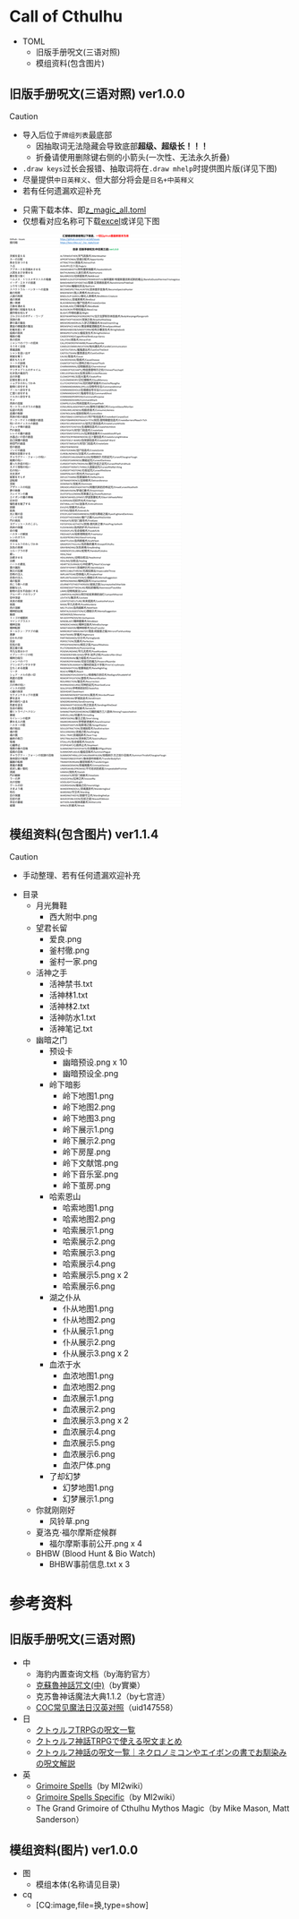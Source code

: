 # Call of Cthulhu

- TOML
    - 旧版手册呪文(三语对照)
    - 模组资料(包含图片)

## 旧版手册呪文(三语对照) ver1.0.0

> [!CAUTION]
> - 导入后位于`牌组列表`最底部
>   - 因抽取词无法隐藏会导致底部**超级、超级长！！！**
>   - 折叠请使用删除键右侧的小箭头(一次性、无法永久折叠)
> - `.draw keys`过长会报错、抽取词将在`.draw mhelp`时提供图片版(详见下图)
> - 尽量提供`中日英释义`、但大部分将会是`日名+中英释义`
> - 若有任何遗漏欢迎补充

- 只需下载本体、即[z_magic_all.toml](https://github.com/errrr-er/alll/tree/main/call_of_cthulhu/magic/CJE/z_magic_all.toml)
- 仅想看对应名称可下载[excel](https://github.com/errrr-er/alll/tree/main/call_of_cthulhu/magic/CJE/%E6%97%A7%E7%89%88%E6%89%8B%E5%86%8C%E5%91%AA%E6%96%87_%E4%BB%85%E5%90%8D%E7%A7%B0.xlsx)或详见下图

![](https://github.com/errrr-er/alll/blob/main/readme_pic/magic_all.png?raw=true)

## 模组资料(包含图片) ver1.1.4

> [!CAUTION]
> - 手动整理、若有任何遗漏欢迎补充

- 目录
    - 月光舞鞋
        - 西大附中.png
    - 望君长留
        - 爱良.png
        - 釜村徹.png
        - 釜村一家.png
    - 活神之手
        - 活神禁书.txt
        - 活神林1.txt
        - 活神林2.txt
        - 活神防水1.txt
        - 活神笔记.txt
    - 幽暗之门
        - 预设卡
            - 幽暗预设.png x 10
            - 幽暗预设全.png
        - 岭下暗影
            - 岭下地图1.png
            - 岭下地图2.png
            - 岭下地图3.png
            - 岭下展示1.png
            - 岭下展示2.png
            - 岭下房屋.png
            - 岭下文献馆.png
            - 岭下音乐室.png
            - 岭下茧房.png
        - 哈索恩山
            - 哈索地图1.png
            - 哈索地图2.png
            - 哈索展示1.png
            - 哈索展示2.png
            - 哈索展示3.png
            - 哈索展示4.png
            - 哈索展示5.png x 2
            - 哈索展示6.png
        - 湖之仆从
            - 仆从地图1.png
            - 仆从地图2.png
            - 仆从展示1.png
            - 仆从展示2.png
            - 仆从展示3.png x 2
        - 血浓于水
            - 血浓地图1.png
            - 血浓地图2.png
            - 血浓展示1.png
            - 血浓展示2.png
            - 血浓展示3.png x 2
            - 血浓展示4.png
            - 血浓展示5.png
            - 血浓展示6.png
            - 血浓尸体.png
        - 了却幻梦
            - 幻梦地图1.png
            - 幻梦展示1.png
    - 你就刚刚好
        - 风铃草.png
    - 夏洛克·福尔摩斯症候群
        - 福尔摩斯事前公开.png x 4
    - BHBW (Blood Hunt & Bio Watch)
        - BHBW事前信息.txt x 3

# 参考资料

## 旧版手册呪文(三语对照)

- 中
    - 海豹内置查询文档（by海豹官方）
    - [克蘇魯神話咒文(中)](https://home.gamer.com.tw/creationDetail.php?sn=4140071)（by實樂）
    - 克苏鲁神话魔法大典1.1.2（by七宫涟）
    - [COC常见魔法日汉英对照](https://www.bilibili.com/opus/853115006210801681)（uid147558）
- 日
    - [クトゥルフTRPGの呪文一覧](https://trpg-yaruo.com/jyumon/)
    - [クトゥルフ神話TRPGで使える呪文まとめ](https://boardgame-blog.com/cthulhu-spell/)
    - [クトゥルフ神話の呪文一覧｜ネクロノミコンやエイボンの書でお馴染みの呪文解説](https://trpg-japan.com/call_of_cthulhu/coc-basic/cthulhu-mythos-spell-list/)
- 英
    - [Grimoire Spells](http://www.gubaba.org/mi2/wiki/index.php/Grimoire_Spells)（by MI2wiki）
    - [Grimoire Spells Specific](http://www.gubaba.org/mi2/wiki/index.php/Grimoire_Spells_Specific)（by MI2wiki）
    - The Grand Grimoire of Cthulhu Mythos Magic（by Mike Mason, Matt Sanderson）

## 模组资料(图片) ver1.0.0
- 图
    - 模组本体(名称请见目录)
- cq
    - [CQ:image,file=换,type=show]
